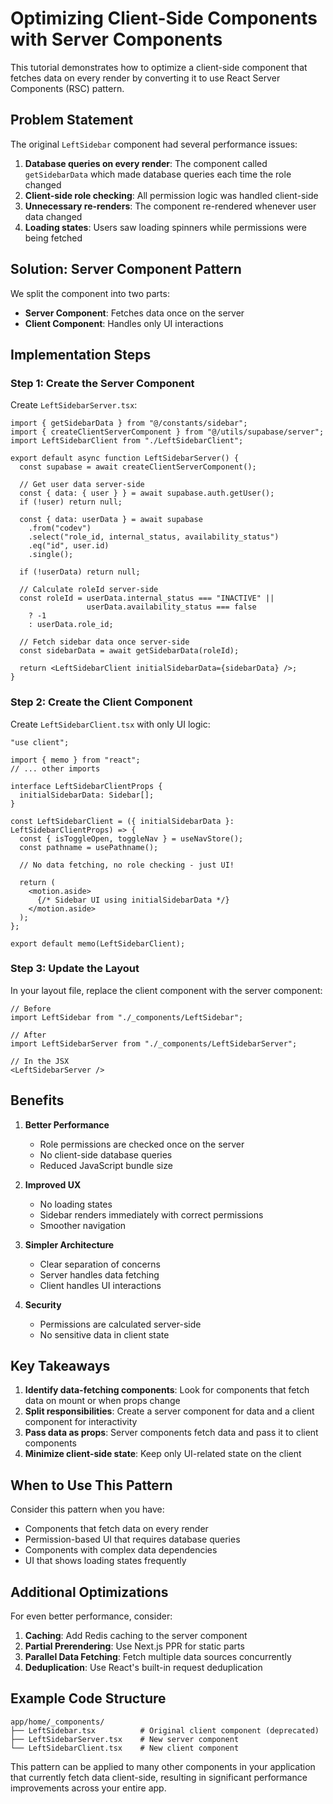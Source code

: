 # Optimizing Client-Side Components with Server Components

This tutorial demonstrates how to optimize a client-side component that fetches data on every render by converting it to use React Server Components (RSC) pattern.

## Problem Statement

The original `LeftSidebar` component had several performance issues:

1. **Database queries on every render**: The component called `getSidebarData` which made database queries each time the role changed
2. **Client-side role checking**: All permission logic was handled client-side
3. **Unnecessary re-renders**: The component re-rendered whenever user data changed
4. **Loading states**: Users saw loading spinners while permissions were being fetched

## Solution: Server Component Pattern

We split the component into two parts:
- **Server Component**: Fetches data once on the server
- **Client Component**: Handles only UI interactions

## Implementation Steps

### Step 1: Create the Server Component

Create `LeftSidebarServer.tsx`:

```tsx
import { getSidebarData } from "@/constants/sidebar";
import { createClientServerComponent } from "@/utils/supabase/server";
import LeftSidebarClient from "./LeftSidebarClient";

export default async function LeftSidebarServer() {
  const supabase = await createClientServerComponent();
  
  // Get user data server-side
  const { data: { user } } = await supabase.auth.getUser();
  if (!user) return null;
  
  const { data: userData } = await supabase
    .from("codev")
    .select("role_id, internal_status, availability_status")
    .eq("id", user.id)
    .single();
    
  if (!userData) return null;
  
  // Calculate roleId server-side
  const roleId = userData.internal_status === "INACTIVE" || 
                 userData.availability_status === false
    ? -1 
    : userData.role_id;
    
  // Fetch sidebar data once server-side
  const sidebarData = await getSidebarData(roleId);
  
  return <LeftSidebarClient initialSidebarData={sidebarData} />;
}
```

### Step 2: Create the Client Component

Create `LeftSidebarClient.tsx` with only UI logic:

```tsx
"use client";

import { memo } from "react";
// ... other imports

interface LeftSidebarClientProps {
  initialSidebarData: Sidebar[];
}

const LeftSidebarClient = ({ initialSidebarData }: LeftSidebarClientProps) => {
  const { isToggleOpen, toggleNav } = useNavStore();
  const pathname = usePathname();

  // No data fetching, no role checking - just UI!
  
  return (
    <motion.aside>
      {/* Sidebar UI using initialSidebarData */}
    </motion.aside>
  );
};

export default memo(LeftSidebarClient);
```

### Step 3: Update the Layout

In your layout file, replace the client component with the server component:

```tsx
// Before
import LeftSidebar from "./_components/LeftSidebar";

// After
import LeftSidebarServer from "./_components/LeftSidebarServer";

// In the JSX
<LeftSidebarServer />
```

## Benefits

1. **Better Performance**
   - Role permissions are checked once on the server
   - No client-side database queries
   - Reduced JavaScript bundle size

2. **Improved UX**
   - No loading states
   - Sidebar renders immediately with correct permissions
   - Smoother navigation

3. **Simpler Architecture**
   - Clear separation of concerns
   - Server handles data fetching
   - Client handles UI interactions

4. **Security**
   - Permissions are calculated server-side
   - No sensitive data in client state

## Key Takeaways

1. **Identify data-fetching components**: Look for components that fetch data on mount or when props change
2. **Split responsibilities**: Create a server component for data and a client component for interactivity
3. **Pass data as props**: Server components fetch data and pass it to client components
4. **Minimize client-side state**: Keep only UI-related state on the client

## When to Use This Pattern

Consider this pattern when you have:
- Components that fetch data on every render
- Permission-based UI that requires database queries
- Components with complex data dependencies
- UI that shows loading states frequently

## Additional Optimizations

For even better performance, consider:

1. **Caching**: Add Redis caching to the server component
2. **Partial Prerendering**: Use Next.js PPR for static parts
3. **Parallel Data Fetching**: Fetch multiple data sources concurrently
4. **Deduplication**: Use React's built-in request deduplication

## Example Code Structure

```
app/home/_components/
├── LeftSidebar.tsx          # Original client component (deprecated)
├── LeftSidebarServer.tsx    # New server component
└── LeftSidebarClient.tsx    # New client component
```

This pattern can be applied to many other components in your application that currently fetch data client-side, resulting in significant performance improvements across your entire app.